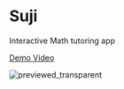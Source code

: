 # Suji

Interactive Math tutoring app

[Demo Video](https://www.youtube.com/watch?v=zgSv20_Qm_Q&ab_channel=FabianDeveloper)

![previewed_transparent](https://user-images.githubusercontent.com/77444050/132193285-9920365f-dccb-4b69-8b3f-31f4a51fe5c6.png)
